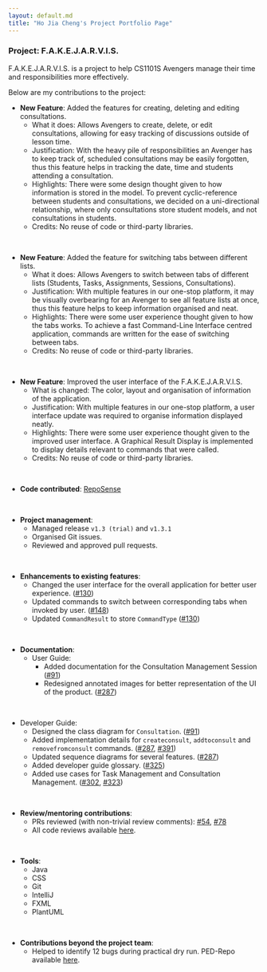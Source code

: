 ```yaml
---
layout: default.md
title: "Ho Jia Cheng's Project Portfolio Page"
---
```

### Project: F.A.K.E.J.A.R.V.I.S.

F.A.K.E.J.A.R.V.I.S. is a project to help CS1101S Avengers manage their time and responsibilities more effectively.

Below are my contributions to the project:

* **New Feature**: Added the features for creating, deleting and editing consultations.
  * What it does: Allows Avengers to create, delete, or edit consultations, allowing for easy tracking of discussions outside of lesson time.
  * Justification: With the heavy pile of responsibilities an Avenger has to keep track of, scheduled consultations may be easily forgotten, thus this feature helps in tracking the date, time and students attending a consultation.
  * Highlights: There were some design thought given to how information is stored in the model. To prevent cyclic-reference between students and consultations, we decided on a uni-directional relationship, where only consultations store student models, and not consultations in students.
  * Credits: No reuse of code or third-party libraries.

<br>

* **New Feature**: Added the feature for switching tabs between different lists.
  * What it does: Allows Avengers to switch between tabs of different lists (Students, Tasks, Assignments, Sessions, Consultations).
  * Justification: With multiple features in our one-stop platform, it may be visually overbearing for an Avenger to see all feature lists at once, thus this feature helps to keep information organised and neat.
  * Highlights: There were some user experience thought given to how the tabs works. To achieve a fast Command-Line Interface centred application, commands are written for the ease of switching between tabs.
  * Credits: No reuse of code or third-party libraries.

<br>

* **New Feature**: Improved the user interface of the F.A.K.E.J.A.R.V.I.S.
  * What is changed: The color, layout and organisation of information of the application.
  * Justification: With multiple features in our one-stop platform, a user interface update was required to organise information displayed neatly.
  * Highlights: There were some user experience thought given to the improved user interface. A Graphical Result Display is implemented to display details relevant to commands that were called.
  * Credits: No reuse of code or third-party libraries.

<br>

* **Code contributed**: [RepoSense](https://nus-cs2103-ay2324s1.github.io/tp-dashboard/?search=wesho1107&breakdown=true)

<br>

* **Project management**:
  * Managed release `v1.3 (trial)` and `v1.3.1`
  * Organised Git issues.
  * Reviewed and approved pull requests.

<br>

* **Enhancements to existing features**:
  * Changed the user interface for the overall application for better user experience. ([#130](https://github.com/AY2324S1-CS2103T-T15-1/tp/pull/130))
  * Updated commands to switch between corresponding tabs when invoked by user. ([#148](https://github.com/AY2324S1-CS2103T-T15-1/tp/pull/148))
  * Updated `CommandResult` to store `CommandType` ([#130](https://github.com/AY2324S1-CS2103T-T15-1/tp/pull/130))

<br>

* **Documentation**:
  * User Guide:
    * Added documentation for the Consultation Management Session ([#91](https://github.com/AY2324S1-CS2103T-T15-1/tp/pull/91))
    * Redesigned annotated images for better representation of the UI of the product. ([#287](https://github.com/AY2324S1-CS2103T-T15-1/tp/pull/287))

<br>

  * Developer Guide:
    * Designed the class diagram for `Consultation`. ([#91](https://github.com/AY2324S1-CS2103T-T15-1/tp/pull/91))
    * Added implementation details for `createconsult`, `addtoconsult` and `removefromconsult` commands. ([#287](https://github.com/AY2324S1-CS2103T-T15-1/tp/pull/287), [#391](https://github.com/AY2324S1-CS2103T-T15-1/tp/pull/391))
    * Updated sequence diagrams for several features. ([#287](https://github.com/AY2324S1-CS2103T-T15-1/tp/pull/287))
    * Added developer guide glossary. ([#325](https://github.com/AY2324S1-CS2103T-T15-1/tp/pull/325))
    * Added use cases for Task Management and Consultation Management. ([#302](https://github.com/AY2324S1-CS2103T-T15-1/tp/pull/302), [#323](https://github.com/AY2324S1-CS2103T-T15-1/tp/pull/323))

<br>

* **Review/mentoring contributions**:
  * PRs reviewed (with non-trivial review comments): [#54](https://github.com/AY2324S1-CS2103T-T15-1/tp/pull/54), [#78](https://github.com/AY2324S1-CS2103T-T15-1/tp/pull/78)
  * All code reviews available [here](https://github.com/AY2324S1-CS2103T-T15-1/tp/pulls?q=is%3Apr+reviewed-by%3Awesho1107).

<br>

* **Tools**:
  * Java
  * CSS
  * Git
  * IntelliJ
  * FXML
  * PlantUML

<br>

* **Contributions beyond the project team**:
  * Helped to identify 12 bugs during practical dry run. PED-Repo available [here](https://github.com/wesho1107/ped).
